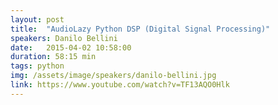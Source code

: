```yaml
---
layout: post
title:  "AudioLazy Python DSP (Digital Signal Processing)"
speakers: Danilo Bellini
date:   2015-04-02 10:58:00
duration: 58:15 min
tags: python
img: /assets/image/speakers/danilo-bellini.jpg
link: https://www.youtube.com/watch?v=TF13AQO0Hlk
---
```

